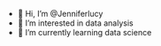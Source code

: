 - 👋 Hi, I’m @Jenniferlucy
- 👀 I’m interested in data analysis
- 🌱 I’m currently learning data science 


<!---
Jenniferlucy/Jenniferlucy is a ✨ special ✨ repository because its `README.md` (this file) appears on your GitHub profile.
You can click the Preview link to take a look at your changes.
--->
